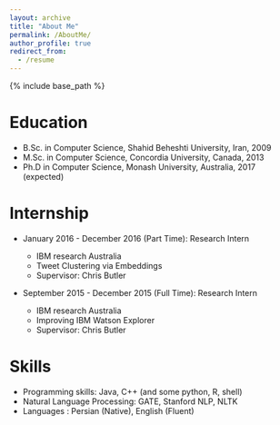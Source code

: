 ```yaml
---
layout: archive
title: "About Me"
permalink: /AboutMe/
author_profile: true
redirect_from:
  - /resume
---
```


{% include base_path %}

Education
======
* B.Sc. in Computer Science, Shahid Beheshti University, Iran, 2009
* M.Sc. in Computer Science, Concordia University, Canada, 2013
* Ph.D in Computer Science, Monash University, Australia, 2017 (expected)

Internship
======

* January 2016 - December 2016 (Part Time): Research Intern
  * IBM research Australia
  * Tweet Clustering via Embeddings
  * Supervisor: Chris Butler
  
* September 2015 - December 2015 (Full Time): Research Intern
  * IBM research Australia
  * Improving IBM Watson Explorer
  * Supervisor: Chris Butler
  
Skills
======
* Programming skills: Java, C++ (and some python, R, shell)
* Natural Language Processing: GATE, Stanford NLP, NLTK 
* Languages : Persian (Native), English (Fluent)
